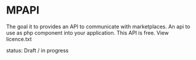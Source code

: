 # MPAPI

The goal it to provides an API to communicate with marketplaces. An api to use as php component into your application.
This API is free. View licence.txt  

status: Draft / in progress
